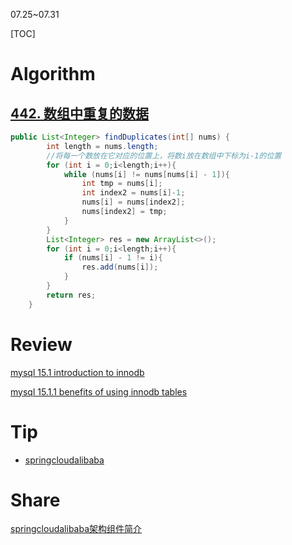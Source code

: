 07.25~07.31

[TOC]

# Algorithm

## [442. 数组中重复的数据](https://leetcode.cn/problems/find-all-duplicates-in-an-array/)

```java
public List<Integer> findDuplicates(int[] nums) {
        int length = nums.length;
        //将每一个数放在它对应的位置上，将数i放在数组中下标为i-1的位置
        for (int i = 0;i<length;i++){
            while (nums[i] != nums[nums[i] - 1]){
                int tmp = nums[i];
                int index2 = nums[i]-1;
                nums[i] = nums[index2];
                nums[index2] = tmp;
            }
        }
        List<Integer> res = new ArrayList<>();
        for (int i = 0;i<length;i++){
            if (nums[i] - 1 != i){
                res.add(nums[i]);
            }
        }
        return res;
    }
```



# Review

[mysql 15.1 introduction to innodb](https://dev.mysql.com/doc/refman/8.0/en/innodb-introduction.html)

[mysql 15.1.1 benefits of using innodb tables](https://dev.mysql.com/doc/refman/8.0/en/innodb-benefits.html)


# Tip
- [springcloudalibaba](./Tip/springcloudalibaba.md)

# Share

[springcloudalibaba架构组件简介](./Tip/springcloudalibaba.md)
